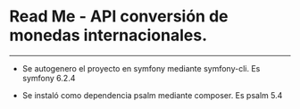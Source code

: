 # Read Me - API conversión de monedas internacionales.
-------------------------------------------------------

- Se autogenero el proyecto en symfony mediante symfony-cli.
Es symfony 6.2.4

- Se instaló como dependencia psalm mediante composer.
Es psalm 5.4

